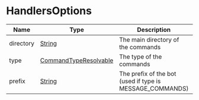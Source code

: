 # HandlersOptions

| Name      | Type                                                                                              | Description                                              | Default          | Required |
| --------- | ------------------------------------------------------------------------------------------------- | -------------------------------------------------------- | ---------------- | -------- |
| directory | [String](https://developer.mozilla.org/en-US/docs/Web/JavaScript/Reference/Global_Objects/String) | The main directory of the commands                       |                  | Yes      |
| type      | [CommandTypeResolvable](./CommandTypeResolvable.md)                                               | The type of the commands                                 | MESSAGE_COMMANDS | No       |
| prefix    | [String](https://developer.mozilla.org/en-US/docs/Web/JavaScript/Reference/Global_Objects/String) | The prefix of the bot (used if type is MESSAGE_COMMANDS) | ''               | No       |
